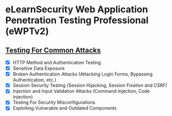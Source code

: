 # eLearnSecurity Web Application Penetration Testing Professional (eWPTv2)

## [Testing For Common Attacks](./testing_for_common_attacks.md)

- [x] HTTP Method and Authentication Testing
- [x] Sensitive Data Exposure
- [x] Broken Authentication Attacks (Attacking Login Forms, Bypassing Authentication, etc.)
- [x] Session Security Testing (Session Hijacking, Session Fixation and CSRF)
- [x] Injection and Input Validation Attacks (Command Injection, Code Injection)
- [x] Testing For Security Misconfigurations
- [x] Exploiting Vulnerable and Outdated Components
